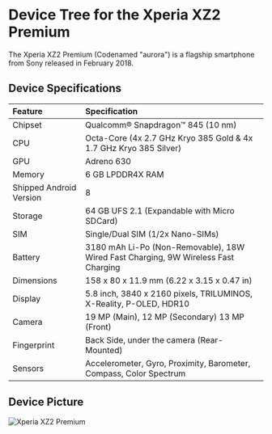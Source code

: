 # Device Tree for the Xperia XZ2 Premium

The Xperia XZ2 Premium (Codenamed "aurora") is a flagship smartphone from Sony released in February 2018.

## Device Specifications

| Feature                 | Specification                                                                       |
| :---------------------- | :-----------------------------------------------------------------------------------|
| Chipset                 | Qualcomm® Snapdragon™ 845 (10 nm)                                                   |
| CPU                     | Octa-Core (4x 2.7 GHz Kryo 385 Gold & 4x 1.7 GHz Kryo 385 Silver)                   |
| GPU                     | Adreno 630                                                                          |
| Memory                  | 6 GB LPDDR4X RAM                                                                    |
| Shipped Android Version | 8                                                                                   |
| Storage                 | 64 GB UFS 2.1 (Expandable with Micro SDCard)                                        |
| SIM                     | Single/Dual SIM (1/2x Nano-SIMs)                                                    |
| Battery                 | 3180 mAh Li-Po (Non-Removable), 18W Wired Fast Charging, 9W Wireless Fast Charging  |
| Dimensions              | 158 x 80 x 11.9 mm (6.22 x 3.15 x 0.47 in)                                          |
| Display                 | 5.8 inch, 3840 x 2160 pixels, TRILUMINOS, X-Reality, P-OLED, HDR10                  |
| Camera                  | 19 MP (Main), 12 MP (Secondary) 13 MP (Front)                                       |
| Fingerprint             | Back Side, under the camera (Rear-Mounted)                                          |
| Sensors                 | Accelerometer, Gyro, Proximity, Barometer, Compass, Color Spectrum                  |

## Device Picture

![Xperia XZ2 Premium](https://i.imgur.com/kUBwNs9.png)
